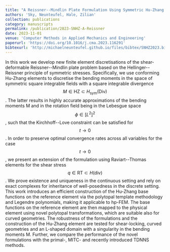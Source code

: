```yaml
---
title: "A Reissner--Mindlin Plate Formulation Using Symmetric Hu-Zhang Elements via Polytopal Transformations"
authors: 'Sky, Neunteufel, Hale, Zilian'
collection: publications
category: manuscripts
permalink: /publication/2023-SNHZ-A-Reissner
date: 2023-11-01
venue: 'Computer Methods in Applied Mechanics and Engineering'
paperurl: 'https://doi.org/10.1016/j.cma.2023.116291'
bibtexurl: 'http://michaelneunteufel.github.io/files/bibtex/SNHZ2023.bib'
---
```

In this work we develop new finite element discretisations of the shear-deformable Reissner--Mindlin plate problem based on the Hellinger--Reissner principle of symmetric stresses. Specifically, we use conforming Hu-Zhang elements to discretise the bending moments in the space of symmetric square integrable fields with a square integrable divergence $$M \in \mathrm{HZ} \subset H_{\mathrm{sym}}(\mathrm{Div})$$. The latter results in highly accurate approximations of the bending moments M and in the rotation field being in the Lebesgue space $$\phi\in [L^2]^2$$, such that the Kirchhoff--Love constraint can be satisfied for $$t\rightarrow0$$. In order to preserve optimal convergence rates across all variables for the case $$t\rightarrow0$$, we present an extension of the formulation using Raviart--Thomas elements for the shear stress $$q\in \mathrm{RT} \subset H(\mathrm{div})$$. We prove existence and uniqueness in the continuous setting and rely on exact complexes for inheritance of well-posedness in the discrete setting. This work introduces an efficient construction of the Hu-Zhang base functions on the reference element via the polytopal template methodology and Legendre polynomials, making it applicable to hp-FEM. The base functions on the reference element are then mapped to the physical element using novel polytopal transformations, which are suitable also for curved geometries. The robustness of the formulations and the construction of the Hu-Zhang element are tested for shear-locking, curved geometries and an L-shaped domain with a singularity in the bending moments M. Further, we compare the performance of the novel formulations with the primal-, MITC- and recently introduced TDNNS methods.
